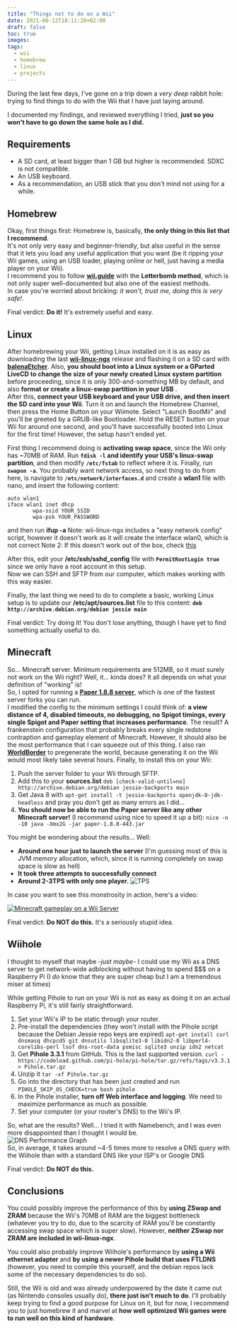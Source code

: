 ```yaml
---
title: "Things not to do on a Wii"
date: 2021-06-12T18:11:28+02:00
draft: false
toc: true
images:
tags:
  - wii
  - homebrew
  - linux
  - projects
---
```



During the last few days, I've gone on a trip down a *very deep* rabbit hole: trying to find things to do with the Wii that I have just laying around.

I documented my findings, and reviewed everything I tried, **just so you won't have to go down the same hole as I did.**

## Requirements


- A SD card, at least bigger than 1 GB but higher is recommended. SDXC is not compatible.
- An USB keyboard.
- As a recommendation, an USB stick that you don't mind not using for a while.

## Homebrew
Okay, first things first: Homebrew is, basically, **the only thing in this list that I recommend**.   
It's not only very easy and beginner-friendly, but also useful in the sense that it lets you load any useful application that you want (be it ripping your Wii games, using an USB loader, playing online or hell, just having a media player on your Wii).  
I recommend you to follow **[wii.guide](https://wii.guide/get-started)** with the **Letterbomb method**, which is not only super well-documented but also one of the easiest methods.     
In case you're worried about bricking: *it won't, trust me, doing this is very safe!*.

Final verdict: **Do it!** It's extremely useful and easy.
## Linux
After homebrewing your Wii, getting Linux installed on it is as easy as downloading the last **[wii-linux-ngx](https://github.com/neagix/wii-linux-ngx)** release and flashing it on a SD card with **[balenaEtcher](https://www.balena.io/etcher/)**. Also, **you should  boot into a Linux system or a GParted LiveCD to change the size of your newly created Linux system partition** before proceeding, since it is only 300-and-something MB by default, and also **format or create a linux-swap partition in your USB** .  
After this, **connect your USB keyboard and your USB drive, and then insert the SD card into your Wii**. Turn it on and launch the Homebrew Channel, then press the Home Button on your Wiimote. Select "Launch BootMii" and you'll be greeted by a GRUB-like Bootloader. Hold the RESET button on your Wii for around one second, and you'll have successfully booted into Linux for the first time! However, the setup hasn't ended yet.

First thing I recommend doing is **activating swap space**, since the Wii only has ~70MB of RAM. Run **`fdisk -l` and identify your USB's linux-swap partition**, and then modify **`/etc/fstab`** to reflect where it is. Finally, run **`swapon -a`**.
You probably want network access, so next thing to do from here, is navigate to **`/etc/network/interfaces.d`** and create a **wlan1** file with nano, and insert the following content:
```
auto wlan1
iface wlan1 inet dhcp
        wpa-ssid YOUR_SSID
        wpa-psk YOUR_PASSWORD
```  
and then run **ifup -a**
Note: wii-linux-ngx includes a "easy network config" script, however it doesn't work as it will create the interface wlan0, which is not correct
Note 2: If this doesn't work out of the box, check [this](http://www.gc-linux.org/wiki/WL:Wifi_Configuration#Debian_configuration)

After this, edit your **/etc/ssh/sshd_config** file with **``PermitRootLogin true``** since we only have a root account in this setup.  
Now we can SSH and SFTP from our computer, which makes working with this way easier.

Finally, the last thing we need to do to complete a basic, working Linux setup is to update our **/etc/apt/sources.list** file to this content:
**``deb http://archive.debian.org/debian jessie main``**

Final verdict: Try doing it!  You don't lose anything, though I have yet to find something actually useful to do.
## Minecraft
So... Minecraft server. Minimum requirements are 512MB, so it must surely not work on the Wii right? Well, it... kinda does? It all depends on what your definition of "working" is!  
So, I opted for running a **[Paper 1.8.8 server](https://papermc.io/)**, which is one of the fastest server forks you can run.   
I modified the config to the minimum settings I could think of: **a view distance of 4, disabled timeouts, no debugging, no Spigot timings, every single Spigot and Paper setting that increases performance**. The result? A frankenstein configuration that probably breaks every single redstone contraption and gameplay element of Minecraft. However, it should also be the most performance that I can squeeze out of this thing. I also ran **[WorldBorder](https://dev.bukkit.org/projects/worldborder)** to pregenerate the world, because generating it on the Wii would most likely take several hours.
Finally, to install this on your Wii:

1. Push the server folder to your Wii through SFTP.
2.  Add this to your **sources.list** ``deb [check-valid-until=no] http://archive.debian.org/debian jessie-backports main``
3.  Get Java 8 with ``apt-get install -t jessie-backports openjdk-8-jdk-headless`` and pray you don't get as many errors as I did...
4. **You should now be able to run the Paper server like any other Minecraft server!** (I recommend using nice to speed it up a bit): ``nice -n -10 java -Xmx2G -jar paper-1.8.8-443.jar``

You might be wondering about the results... Well:

- **Around one hour just to launch the server** (I'm guessing most of this is JVM memory allocation, which, since it is running completely on swap space is slow as hell)
- **It took three attempts to successfully connect**
- **Around 2-3TPS with only one player.**  ![TPS](https://jos.s-ul.eu/6tWPLaMm)

In case you want to see this monstrosity in action, here's a video:

[![Minecraft gameplay on a Wii Server](https://img.youtube.com/vi/Fe5foaQHgvw/0.jpg)](https://www.youtube.com/watch?v=Fe5foaQHgvw)

Final verdict: **Do NOT do this.** It's a seriously stupid idea.


## Wiihole

I thought to myself that maybe *-just maybe-* I could use my Wii as a DNS server to get network-wide adblocking without having to spend $$$ on a Raspberry Pi (I *do* know that they are super cheap but I am a tremendous miser at times)

While getting Pihole to run on your Wii is not as easy as doing it on an actual Raspberry Pi, it's still fairly straightforward.


1. Set your Wii's IP to be static through your router.
2. Pre-install the dependencies (they won't install with the Pihole script because the Debian Jessie repo keys are expired) ``apt-get install curl dnsmasq dhcpcd5 git dnsutils libsqlite3-0 libidn2-0 libperl4-corelibs-perl lsof dns-root-data psmisc sqlite3 unzip idn2 netcat``
3. Get **Pihole 3.3.1** from GitHub. This is the last supported version. ``curl -https://codeload.github.com/pi-hole/pi-hole/tar.gz/refs/tags/v3.3.1 > Pihole.tar.gz``
4. Unzip it ``tar -xf Pihole.tar.gz``
5. Go into the directory that has been just created and run ``PIHOLE_SKIP_OS_CHECK=true bash pihole``
6. In the Pihole installer, **turn off Web interface and logging**. We need to maximize performance as much as possible.
7. Set your computer (or your router's DNS) to the Wii's IP.

So, what are the results? Well... I tried it with Namebench, and I was even more disappointed than I thought I would be.  
![DNS Performance Graph](https://jos.s-ul.eu/rhs6zC0p)  
So, in average, it takes around ~4-5 times more to resolve a DNS query with the Wiihole than with a standard DNS like your ISP's or Google DNS

Final verdict: **Do NOT do this.**

## Conclusions
You could possibly improve the performance of this by **using ZSwap and ZRAM** because the Wii's 70MB of RAM are the biggest bottleneck (whatever you try to do, due to the scarcity of RAM you'll be constantly accessing  swap space which is super slow). However, **neither ZSwap nor ZRAM are included in wii-linux-ngx**.

You could also probably improve Wiihole's performance by **using a Wii ethernet adapter** and **by using a newer Pihole build that uses FTLDNS** (however, you need to compile this yourself, and the debian repos lack some of the necessary dependencies to do so).

Still, the Wii is old and was already underpowered by the date it came out (as Nintendo consoles usually do), **there just isn't much to do**. I'll probably keep trying to find a good purpose for Linux on it, but for now, I recommend you to just homebrew it and marvel at **how well optimized Wii games were to run well on this kind of hardware**.